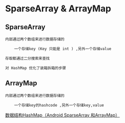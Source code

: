 # SparseArray & ArrayMap

## SparseArray

    内部通过两个数组来进行数据存储的

        一个存储key (Key 只能是 int ) ,另外一个存储value

    存取都通过二分搜索来查找

    对 HashMap 优化了装箱拆箱的步骤 

## ArrayMap

    内部通过两个数组来进行数据存储的

        一个存储key的hashcode ,另外一个存储key,value
    

[数据结构HashMap（Android SparseArray 和ArrayMap）](https://juejin.im/post/5b2a24dd51882574bc55b974)